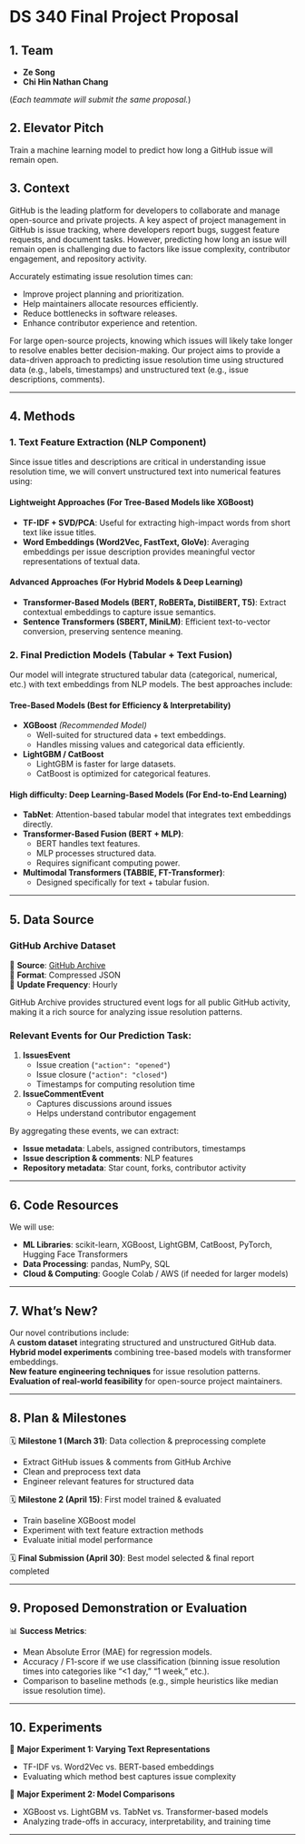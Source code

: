 # DS 340 Final Project Proposal

## 1. Team
- **Ze Song**  
- **Chi Hin Nathan Chang**  

(*Each teammate will submit the same proposal.*)  

## 2. Elevator Pitch
Train a machine learning model to predict how long a GitHub issue will remain open.

## 3. Context
GitHub is the leading platform for developers to collaborate and manage open-source and private projects. A key aspect of project management in GitHub is issue tracking, where developers report bugs, suggest feature requests, and document tasks. However, predicting how long an issue will remain open is challenging due to factors like issue complexity, contributor engagement, and repository activity.  

Accurately estimating issue resolution times can:  
- Improve project planning and prioritization.  
- Help maintainers allocate resources efficiently.  
- Reduce bottlenecks in software releases.  
- Enhance contributor experience and retention.  

For large open-source projects, knowing which issues will likely take longer to resolve enables better decision-making. Our project aims to provide a data-driven approach to predicting issue resolution time using structured data (e.g., labels, timestamps) and unstructured text (e.g., issue descriptions, comments).  

---

## 4. Methods

### 1. Text Feature Extraction (NLP Component)
Since issue titles and descriptions are critical in understanding issue resolution time, we will convert unstructured text into numerical features using:  

#### **Lightweight Approaches (For Tree-Based Models like XGBoost)**
- **TF-IDF + SVD/PCA**: Useful for extracting high-impact words from short text like issue titles.  
- **Word Embeddings (Word2Vec, FastText, GloVe)**: Averaging embeddings per issue description provides meaningful vector representations of textual data.  

#### **Advanced Approaches (For Hybrid Models & Deep Learning)**
- **Transformer-Based Models (BERT, RoBERTa, DistilBERT, T5)**: Extract contextual embeddings to capture issue semantics.  
- **Sentence Transformers (SBERT, MiniLM)**: Efficient text-to-vector conversion, preserving sentence meaning.  

### 2. Final Prediction Models (Tabular + Text Fusion)
Our model will integrate structured tabular data (categorical, numerical, etc.) with text embeddings from NLP models. The best approaches include:  

#### **Tree-Based Models (Best for Efficiency & Interpretability)**
- **XGBoost** *(Recommended Model)*
  - Well-suited for structured data + text embeddings.  
  - Handles missing values and categorical data efficiently.  
- **LightGBM / CatBoost**
  - LightGBM is faster for large datasets.  
  - CatBoost is optimized for categorical features.  

#### **High difficulty: Deep Learning-Based Models (For End-to-End Learning)**
- **TabNet**: Attention-based tabular model that integrates text embeddings directly.  
- **Transformer-Based Fusion (BERT + MLP)**:  
  - BERT handles text features.  
  - MLP processes structured data.  
  - Requires significant computing power.  
- **Multimodal Transformers (TABBIE, FT-Transformer)**:  
  - Designed specifically for text + tabular fusion.  

---

## 5. Data Source

### **GitHub Archive Dataset**  
📌 **Source**: [GitHub Archive](https://www.gharchive.org/)  
📌 **Format**: Compressed JSON  
📌 **Update Frequency**: Hourly  

GitHub Archive provides structured event logs for all public GitHub activity, making it a rich source for analyzing issue resolution patterns.  

### **Relevant Events for Our Prediction Task:**  
1. **IssuesEvent**  
   - Issue creation (`"action": "opened"`)  
   - Issue closure (`"action": "closed"`)  
   - Timestamps for computing resolution time  
2. **IssueCommentEvent**  
   - Captures discussions around issues  
   - Helps understand contributor engagement  

By aggregating these events, we can extract:  
- **Issue metadata**: Labels, assigned contributors, timestamps  
- **Issue description & comments**: NLP features  
- **Repository metadata**: Star count, forks, contributor activity  

---

## 6. Code Resources
We will use:  
- **ML Libraries**: scikit-learn, XGBoost, LightGBM, CatBoost, PyTorch, Hugging Face Transformers  
- **Data Processing**: pandas, NumPy, SQL  
- **Cloud & Computing**: Google Colab / AWS (if needed for larger models)  

---

## 7. What’s New?
Our novel contributions include:  
 A **custom dataset** integrating structured and unstructured GitHub data.  
 **Hybrid model experiments** combining tree-based models with transformer embeddings.  
 **New feature engineering techniques** for issue resolution patterns.  
 **Evaluation of real-world feasibility** for open-source project maintainers.  

---

## 8. Plan & Milestones

🗓 **Milestone 1 (March 31)**: Data collection & preprocessing complete  
   - Extract GitHub issues & comments from GitHub Archive  
   - Clean and preprocess text data  
   - Engineer relevant features for structured data  

🗓 **Milestone 2 (April 15)**: First model trained & evaluated  
   - Train baseline XGBoost model  
   - Experiment with text feature extraction methods  
   - Evaluate initial model performance  

🗓 **Final Submission (April 30)**: Best model selected & final report completed  

---

## 9. Proposed Demonstration or Evaluation

📊 **Success Metrics**:  
- Mean Absolute Error (MAE) for regression models.  
- Accuracy / F1-score if we use classification (binning issue resolution times into categories like “<1 day,” “1 week,” etc.).  
- Comparison to baseline methods (e.g., simple heuristics like median issue resolution time).  

---

## 10. Experiments

🔬 **Major Experiment 1: Varying Text Representations**  
- TF-IDF vs. Word2Vec vs. BERT-based embeddings  
- Evaluating which method best captures issue complexity  

🔬 **Major Experiment 2: Model Comparisons**  
- XGBoost vs. LightGBM vs. TabNet vs. Transformer-based models  
- Analyzing trade-offs in accuracy, interpretability, and training time  

---

